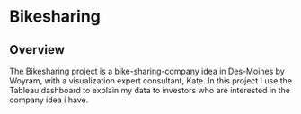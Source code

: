 # Bikesharing

## Overview
The Bikesharing project is a bike-sharing-company idea in Des-Moines by Woyram, with a visualization expert consultant, Kate. In this project I use the Tableau dashboard to explain my data to investors who are interested in the company idea i have.
